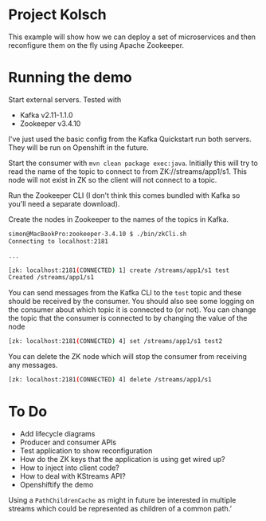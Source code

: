 # Project Kolsch

This example will show how we can deploy a set of microservices and then reconfigure them on the fly using Apache Zookeeper.

# Running the demo

Start external servers. Tested with

* Kafka v2.11-1.1.0
* Zookeeper v3.4.10

I've just used the basic config from the Kafka Quickstart run both servers. They will be run on Openshift in the future.

Start the consumer with `mvn clean package exec:java`. 
Initially this will try to read the name of the topic to connect to from ZK://streams/app1/s1.
This node will not exist in ZK so the client will not connect to a topic.

Run the Zookeeper CLI (I don't think this comes bundled with Kafka so you'll need a separate download).

Create the nodes in Zookeeper to the names of the topics in Kafka. 

```bash
simon@MacBookPro:zookeeper-3.4.10 $ ./bin/zkCli.sh
Connecting to localhost:2181

...

[zk: localhost:2181(CONNECTED) 1] create /streams/app1/s1 test
Created /streams/app1/s1

```

You can send messages from the Kafka CLI to the `test` topic and these should be received by the consumer.
You should also see some logging on the consumer about which topic it is connected to (or not).
You can change the topic that the consumer is connected to by changing the value of the node

```bash
[zk: localhost:2181(CONNECTED) 4] set /streams/app1/s1 test2
```

You can delete the ZK node which will stop the consumer from receiving any messages.

```bash
[zk: localhost:2181(CONNECTED) 4] delete /streams/app1/s1 
```



# To Do

* Add lifecycle diagrams
* Producer and consumer APIs
* Test application to show reconfiguration
* How do the ZK keys that the application is using get wired up?
* How to inject into client code?
* How to deal with KStreams API?
* Openshiftify the demo

Using a `PathChildrenCache` as might in future be interested in multiple streams which could be represented as children of a common path.’


